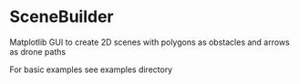 # SceneBuilder

Matplotlib GUI to create 2D scenes with polygons as obstacles and arrows as drone paths

For basic examples see examples directory
